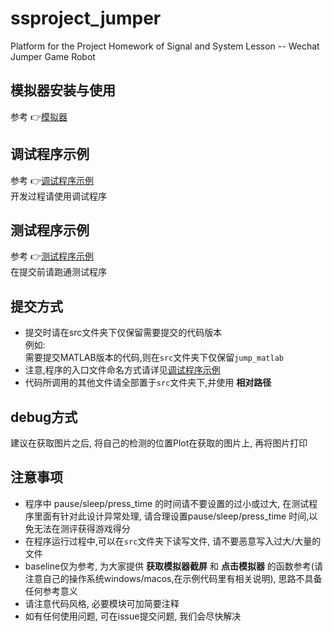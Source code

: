 # ssproject_jumper

Platform for the Project Homework of Signal and System Lesson -- Wechat Jumper Game Robot

## 模拟器安装与使用

参考 👉[模拟器](./dependency/README.md)

## 调试程序示例

参考 👉[调试程序示例](./src/README.md)  
开发过程请使用调试程序  

## 测试程序示例

参考 👉[测试程序示例](./test/README.md)   
在提交前请跑通测试程序   

## 提交方式  
- 提交时请在src文件夹下仅保留需要提交的代码版本  
例如:  
需要提交MATLAB版本的代码,则在`src`文件夹下仅保留`jump_matlab`  
- 注意,程序的入口文件命名方式请详见[调试程序示例](./src/README.md)
- 代码所调用的其他文件请全部置于`src`文件夹下,并使用 **相对路径**  

## debug方式  
建议在获取图片之后, 将自己的检测的位置Plot在获取的图片上, 再将图片打印  

## 注意事项  
- 程序中 pause/sleep/press_time 的时间请不要设置的过小或过大, 在测试程序里面有针对此设计异常处理, 请合理设置pause/sleep/press_time 时间,以免无法在测评获得游戏得分  
- 在程序运行过程中,可以在`src`文件夹下读写文件, 请不要恶意写入过大/大量的文件  
- baseline仅为参考, 为大家提供 **获取模拟器截屏** 和 **点击模拟器** 的函数参考(请注意自己的操作系统windows/macos,在示例代码里有相关说明), 思路不具备任何参考意义  
- 请注意代码风格, 必要模块可加简要注释  
- 如有任何使用问题, 可在issue提交问题, 我们会尽快解决  


